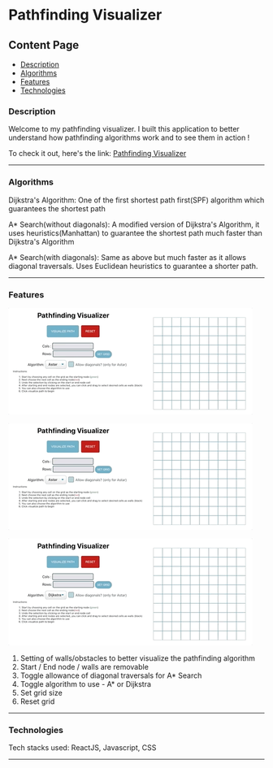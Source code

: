 # Pathfinding Visualizer

## Content Page
  * [Description](#description)
  * [Algorithms](#algorithms)
  * [Features](#features)
  * [Technologies](#technologies)



### Description

Welcome to my pathfinding visualizer. I built this application to better understand how pathfinding algorithms work and to see them in action !

To check it out, here's the link: [Pathfinding Visualizer](https://pathfind-alv.netlify.app/)

---


### Algorithms

Dijkstra's Algorithm: One of the first shortest path first(SPF) algorithm which guarantees the shortest path

A* Search(without diagonals): A modified version of Dijkstra's Algorithm, it uses heuristics(Manhattan) to guarantee the shortest path much faster than Dijkstra's 
Algorithm

A* Search(with diagonals): Same as above but much faster as it allows diagonal traversals. Uses Euclidean heuristics to guarantee a shorter path. 

---

### Features

![demo1](misc/pathfind_01.gif)

![demo2](misc/pathfind_03.gif)

![demo3](misc/pathfind_02.gif)

1. Setting of walls/obstacles to better visualize the pathfinding algorithm
2. Start / End node / walls are removable
3. Toggle allowance of diagonal traversals for A* Search
4. Toggle algorithm to use - A* or Dijkstra
5. Set grid size
6. Reset grid

---


### Technologies

Tech stacks used: ReactJS, Javascript, CSS

---



